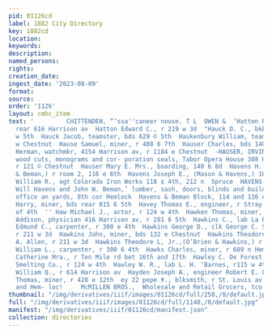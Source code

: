 ```yaml
---
pid: 01126cd
label: 1882 City Directory
key: 1882cd
location: 
keywords: 
description: 
named_persons: 
rights: 
creation_date: 
ingest_date: '2023-08-09'
format: 
source: 
order: '1126'
layout: cmhc_item
text: '         CHITTENDEN, “’ssa''caneer nouse. T L  OWEN &  ‘Hatten Robert L., r
  rear 616 Harrison av  Hatton Edward C., r 219 w 3d  "Hauck D. C., bkkpr, bds 120
  w 5th  Hauck Jacob, teamster, bds 629 © 5th  Haukenbury William, teamster, r 707
  w Chestnut  Hause Samuel, miner, r 408 6 7th  Hauser Charles, bds 140 e 32 :  Hauser
  Herman, watchmkr, 4154 Harrison av, r 1184 e Chestnut  -HAUSER, IRVINE, engraver,
  wood cuts, monograms and cor- poration seals, Tabor Opera House 308 Harrison av,
  r 121 © Chestnut  Hauser Mary E. Mrs., boarding, 140 6 8d  Havens H. Will, (Havens
  & Beman,) r room 2, 116 e 6th  Havens Joseph E., (Mason & Havens,) 108 © 4th  Havens
  William R., agt Colorado Iron Works 118 ¢ 4th, 212 n  Spruce  HAVENS & BEMAN, (H.
  Will Havens and John W. Beman,’ lumber, sash, doors, blinds and building material;
  office an yards, 8th cor Hemlock  Havens & Beman Block, 114 and 116 e 6th  Havercamp
  Harry, miner, bds rear 815 6 5th  Havey Thomas E., engineer, r Stray Horse rd head
  of 4th  '' Haw Michael J., actor, r 124 w 4th  Hawken Thomas, miner, r 523 e 7th  Hawkins
  Addison, physician 416 Harrison av, r 281 6 5th  Hawkins C., lab La Plata Smelter  Hawkins
  Edmund C., carpenter, r 300 e 4th  Hawkins George D., clk George C. Steele & Co.,
  r 211 w 3d  Hawkins John, miner, bds 132 e Chestnut  Hawkins Theodore L., barkpr
  A. Allen, r 211 w 3d  Hawkins Theodore L, Jr.,(O’Brien & Hawkins,) r 211 w 3d  Hawkins
  William L., carpenter, r 300 6 4th  Hawks Charles, miner, r 609 n Hemlock  Hawley
  Catherine Mra., r Ten Mile rd bet 16th and 17th  Hawley C. De Forest, assayer Grant
  Smelting Co., r 124 w 4th  Hawley W. R., lab L. H. ‘Barnes, r115 w 4th  Haworth
  William Q., r 614 Harrison av  Hayden Joseph A., engineer Robert E. Lee mine  Hayden
  Thomas, miner, r 428 e 12th  ey 22 pepe ¥., blksmith, r St. Louis av bet Poplar
  and Hem- loc!     McMILLEN BROS.,  Wholesale and Retail Grocers, tco''w.''chesnac '
thumbnail: "/img/derivatives/iiif/images/01126cd/full/250,/0/default.jpg"
full: "/img/derivatives/iiif/images/01126cd/full/1140,/0/default.jpg"
manifest: "/img/derivatives/iiif/01126cd/manifest.json"
collection: directories
---
```

